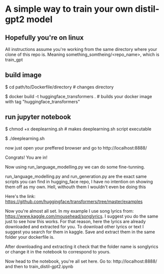 # A simple way to train your own distil-gpt2 model

## Hopefully you're on linux

All instructions assume you're working from the same directory where your clone of this repo is. Meaning something_somtheing/<repo_name>, which is train_gpt

## build image

$ cd path/to/Dockerfile/directory  # changes directory

$ docker build -t huggingface_transformers .  # builds your docker image with tag "huggingface_transformers"

## run jupyter notebook

$ chmod +x deeplearning.sh  # makes deeplearning.sh script executable

$ ./deeplearning.sh

now just open your preffered browser and go to http://localhost:8888/

Congrats! You are in!

Now using run_language_modelling.py we can do some fine-tunning. 

run_language_modelling.py and run_generation.py are the exact same scripts you can find in hugging_face repo, I have no intention on showing them off as my own. Hell, withouth them I wouldn't even be doing this

Here's the link: 
https://github.com/huggingface/transformers/tree/master/examples

Now you're almost all set. In my example I use song lyrics from: https://www.kaggle.com/mousehead/songlyrics. I suggest you do the same just to see how this works. For that reason, here the lyrics are already downloaded and extracted for you. To download other lyrics or text I suggest you search for them in kaggle. Save and extract them in the same folder your dockerfile is. 

After downloading and extracting it check that the folder name is songlyrics or change it in the notebook to correspond to yours.

Now head to the notebook, you're all set here. Go to: http://localhost:8888/ and then to train_distil-gpt2.ipynb
